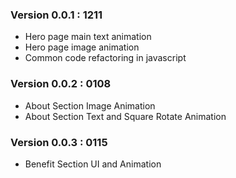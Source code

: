 ### Version 0.0.1 : 1211

- Hero page main text animation
- Hero page image animation
- Common code refactoring in javascript

### Version 0.0.2 : 0108

- About Section Image Animation
- About Section Text and Square Rotate Animation

### Version 0.0.3 : 0115

- Benefit Section UI and Animation
